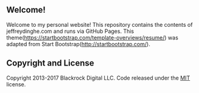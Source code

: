 ## Welcome!

Welcome to my personal website! This repository contains the contents of jeffreydinghe.com and runs via GitHub Pages. This theme(https://startbootstrap.com/template-overviews/resume/) was adapted from Start Bootstrap(http://startbootstrap.com/).

## Copyright and License

Copyright 2013-2017 Blackrock Digital LLC. Code released under the [MIT](https://github.com/BlackrockDigital/startbootstrap-resume/blob/gh-pages/LICENSE) license.
